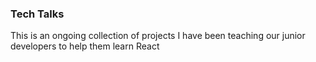 ### Tech Talks

This is an ongoing collection of projects I have been teaching our junior developers to help them learn React
